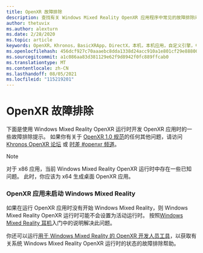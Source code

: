 ```yaml
---
title: OpenXR 故障排除
description: 查找有关 Windows Mixed Reality OpenXR 应用程序中常见的故障排除问题的资源和解答。
author: thetuvix
ms.author: alexturn
ms.date: 2/28/2020
ms.topic: article
keywords: OpenXR，Khronos，BasicXRApp，DirectX，本机，本机应用，自定义引擎，中间件，故障排除
ms.openlocfilehash: 456dcf927c70aaaebc8dda1338d24acc910a1e801cf29e8880048d44f9432718
ms.sourcegitcommit: a1c086aa83d381129e62f9d8942f0fc889ffcab0
ms.translationtype: MT
ms.contentlocale: zh-CN
ms.lasthandoff: 08/05/2021
ms.locfileid: "115219201"
---
```

# <a name="openxr-troubleshooting"></a>OpenXR 故障排除

下面是使用 Windows Mixed Reality OpenXR 运行时开发 OpenXR 应用时的一些故障排除提示。  如果你有关于 <a href="https://www.khronos.org/registry/OpenXR/specs/1.0/html/xrspec.html" target="_blank">OpenXR 1.0 规范</a>的任何其他问题，请访问 <a href="https://community.khronos.org/c/openxr" target="_blank">Khronos OpenXR 论坛</a> 或 <a href="https://khr.io/slack" target="_blank">时差 #openxr 频道</a>。

>[!NOTE]
>对于 x86 应用，当前 Windows Mixed Reality OpenXR 运行时中存在一些已知问题。  此时，你应该为 x64 生成桌面 OpenXR 应用。

### <a name="openxr-app-not-starting-windows-mixed-reality"></a>OpenXR 应用未启动 Windows Mixed Reality

如果在运行 OpenXR 应用时没有开始 Windows Mixed Reality，则 Windows Mixed Reality OpenXR 运行时可能不会设置为活动运行时。 按照[Windows Mixed Reality 耳机](openxr-getting-started.md#getting-started-with-openxr-for-windows-mixed-reality-headsets)入门中的说明解决此问题。

你还可以运行[用于 Windows Mixed Reality 的 OpenXR 开发人员工具](openxr-getting-started.md#getting-the-openxr-developer-tools-for-windows-mixed-reality)，以获取有关系统 Windows Mixed Reality OpenXR 运行时的状态的故障排除帮助。